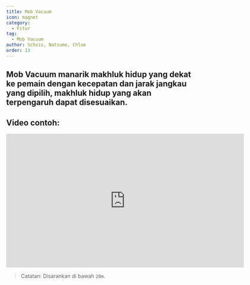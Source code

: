 ```yaml
---
title: Mob Vacuum
icon: magnet
category:
  - Fitur
tag:
  - Mob Vacuum
author: Schvis, Natsume, Chloe
order: 13
---
```


## Mob Vacuum manarik makhluk hidup yang dekat ke pemain dengan kecepatan dan jarak jangkau yang dipilih, makhluk hidup yang akan terpengaruh dapat disesuaikan.

## Video contoh:

<div class="iframe-container"><iframe width="640" height="360" src="https://www.youtube.com/embed/KNzVgG_V10I?list=PL5eI1Tb64p56g27qfYk7VuFTz4FK6YrKa" title="Korepi - Mob Vacuum" frameborder="0" allow="accelerometer; autoplay; clipboard-write; encrypted-media; gyroscope; picture-in-picture; web-share" allowfullscreen></iframe></div>

> Catatan: Disarankan di bawah `20m`.